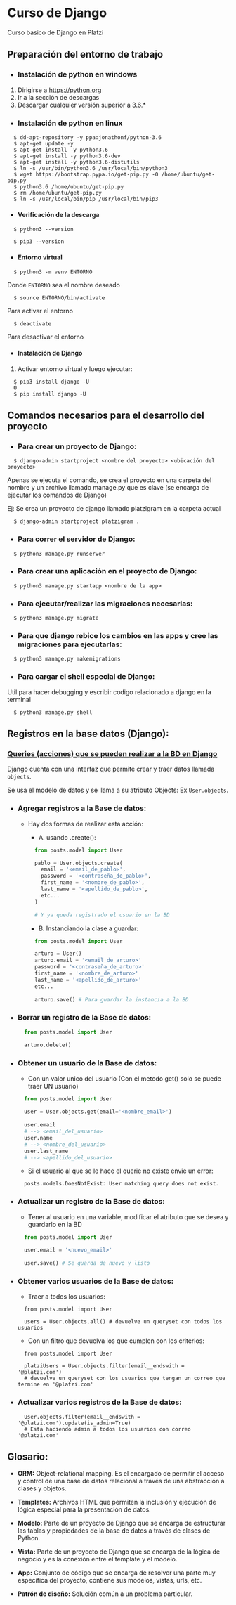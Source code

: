 # Curso de Django
Curso basico de Django en Platzi

## Preparación del entorno de trabajo

  - ### Instalación de python en windows
   1. Dirigirse a https://python.org
   2. Ir a la sección de descargas
   3. Descargar cualquier versión superior a 3.6.*
   
  - ### Instalación de python en linux
  ```
    $ dd-apt-repository -y ppa:jonathonf/python-3.6
    $ apt-get update -y
    $ apt-get install -y python3.6
    $ apt-get install -y python3.6-dev
    $ apt-get install -y python3.6-distutils
    $ ln -s /usr/bin/python3.6 /usr/local/bin/python3
    $ wget https://bootstrap.pypa.io/get-pip.py -O /home/ubuntu/get-pip.py
    $ python3.6 /home/ubuntu/get-pip.py
    $ rm /home/ubuntu/get-pip.py
    $ ln -s /usr/local/bin/pip /usr/local/bin/pip3
  ```
  
  - #### Verificación de la descarga
  ```
    $ python3 --version
  ```
  ```
    $ pip3 --version
  ```
  
  - #### Entorno virtual
  ```
    $ python3 -m venv ENTORNO
  ```
   Donde `ENTORNO` sea el nombre deseado
   
  ```
    $ source ENTORNO/bin/activate
  ```
   Para activar el entorno
   
  ```
    $ deactivate
  ```
   Para desactivar el entorno
  
  - #### Instalación de Django
  1. Activar entorno virtual y luego ejecutar:
  ```
    $ pip3 install django -U
    Ó
    $ pip install django -U
  ```

## Comandos necesarios para el desarrollo del proyecto

  - ### Para crear un proyecto de Django:
  ```
    $ django-admin startproject <nombre del proyecto> <ubicación del proyecto>
  ```
   Apenas se ejecuta el comando, se crea el proyecto en una carpeta del nombre y un archivo llamado manage.py que es clave (se encarga      de ejecutar los comandos de Django)
  
   Ej: Se crea un proyecto de django llamado platzigram en la carpeta actual
   ```
     $ django-admin startproject platzigram .
   ```

  - ### Para correr el servidor de Django:
  ```
    $ python3 manage.py runserver
  ```
  
  - ### Para crear una aplicación en el proyecto de Django:
  ```
    $ python3 manage.py startapp <nombre de la app>
  ```
  
  - ### Para ejecutar/realizar las migraciones necesarias:
  ```
    $ python3 manage.py migrate
  ```
  
  - ### Para que django rebice los cambios en las apps y cree las migraciones para ejecutarlas:
  ```
    $ python3 manage.py makemigrations
  ```
  
  - ### Para cargar el shell especial de Django:
  
  Util para hacer debugging y escribir codigo relacionado a django en la terminal
  ```
    $ python3 manage.py shell
  ```
 
## Registros en la base datos (Django):

### [Queries (acciones) que se pueden realizar a la BD en Django](https://docs.djangoproject.com/en/3.0/topics/db/queries/)

Django cuenta con una interfaz que permite crear y traer datos llamada `objects`.

Se usa el modelo de datos y se llama a su atributo Objects: Ex `User.objects`.

  - ### Agregar registros a la Base de datos:
    - Hay dos formas de realizar esta acción:
      - A. usando .create():
    
      ```python
        from posts.model import User

        pablo = User.objects.create(
          email = '<email_de_pablo>',
          password = '<contraseña_de_pablo>',
          first_name = '<nombre_de_pablo>',
          last_name = '<apellido_de_pablo>',
          etc...
        )

        # Y ya queda registrado el usuario en la BD
      ```
      
      - B. Instanciando la clase a guardar:
      
      ```python
        from posts.model import User

        arturo = User()
        arturo.email = '<email_de_arturo>'
        password = '<contraseña_de_arturo>'
        first_name = '<nombre_de_arturo>'
        last_name = '<apellido_de_arturo>'
        etc...
        
        arturo.save() # Para guardar la instancia a la BD
      ```
      
  - ### Borrar un registro de la Base de datos:
  
    ```python
      from posts.model import User
      
      arturo.delete()
    ```
    
  - ### Obtener un usuario de la Base de datos:
    - Con un valor unico del usuario (Con el metodo get() solo se puede traer UN usuario)
    ```python
      from posts.model import User
      
      user = User.objects.get(email='<nombre_email>')
      
      user.email
      # --> <email_del_usuario>
      user.name
      # --> <nombre_del_usuario>
      user.last_name
      # --> <apellido_del_usuario>
    ```
    - Si el usuario al que se le hace el querie no existe envie un error:
    ```
      posts.models.DoesNotExist: User matching query does not exist.
    ```
  
  - ### Actualizar un registro de la Base de datos:
    - Tener al usuario en una variable, modificar el atributo que se desea y guardarlo en la BD
    ```python
      from posts.model import User
      
      user.email = '<nuevo_email>'
      
      user.save() # Se guarda de nuevo y listo
    ```
    
  - ### Obtener varios usuarios de la Base de datos:
    - Traer a todos los usuarios:
    ```
      from posts.model import User
  
      users = User.objects.all() # devuelve un queryset con todos los usuarios
    ```
    
    - Con un filtro que devuelva los que cumplen con los criterios:
    ```
      from posts.model import User
      
      platziUsers = User.objects.filter(email__endswith = '@platzi.com')
      # devuelve un queryset con los usuarios que tengan un correo que termine en '@platzi.com'
    ```
  
  - ### Actualizar varios registros de la Base de datos:
    ```
      User.objects.filter(email__endswith = '@platzi.com').update(is_admin=True)
      # Esta haciendo admin a todos los usuarios con correo '@platzi.com'
    ```
    
## Glosario:

  - **ORM:** Object-relational mapping. Es el encargado de permitir el acceso y control de una base de datos relacional a través de una abstracción a clases y objetos.

  - **Templates:** Archivos HTML que permiten la inclusión y ejecución de lógica especial para la presentación de datos.

  - **Modelo:** Parte de un proyecto de Django que se encarga de estructurar las tablas y propiedades de la base de datos a través de clases de Python.

  - **Vista:** Parte de un proyecto de Django que se encarga de la lógica de negocio y es la conexión entre el template y el modelo.

  - **App:** Conjunto de código que se encarga de resolver una parte muy específica del proyecto, contiene sus modelos, vistas, urls, etc.

  - **Patrón de diseño:** Solución común a un problema particular.
